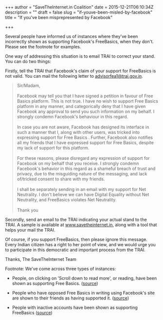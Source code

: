 +++
author = "SaveTheInternet.in Coalition"
date = 2015-12-21T06:10:34Z
description = ""
draft = false
slug = "if-youve-been-misled-by-facebook"
title = "If you've been misprepresented by Facebook"

+++


Several people have informed us of instances where they've been incorrectly shown as supporting Facebook's FreeBasics, when they don't. Please see the footnote for examples.

One way of addressing this situation is to email TRAI to correct your stand. You can do two things:

Firstly, tell the TRAI that Facebook's claim of your support for FreeBasics is not valid. You can mail the following letter to advisorfea1@trai.gov.in. 

<blockquote>
Sir/Madam,<br>
<br>
Facebook may tell you that I have signed a petition in favour of Free Basics platform. This is not true. I have no wish to support Free Basics platform in any manner, and categorically deny that I have given Facebook any approval to send you such information on my behalf. I strongly condemn Facebook's behaviour in this regard.<br>
<br>
In case you are not aware, Facebook has designed its interface in such a manner that I, along with other users, was tricked into expressing support for Free Basics . Further, Facebook also notifies all my friends that I have expressed support for Free Basics, despite my lack of support for this platform.<br>
<br>
For these reasons, please disregard any expression of support for Facebook on my behalf that you receive. I strongly condemn Facebook's behavior in this regard as a shameful breach of trust and privacy, due to the misguiding nature of the messaging, and lack of/tricked consent to share with my friends.<br>
<br>
I shall be separately sending in an email with my support for Net Neutrality. I don't believe we can have Digital Equality without Net Neutrality, and FreeBasics violates Net Neutrality.<br>
<br>
Thank you<br>
</blockquote>

Secondly, send an email to the TRAI indicating your actual stand to the TRAI. A sample is available at www.savetheinternet.in, along with a tool that helps your mail the TRAI.

Of course, if you support FreeBasics, then please ignore this message. Every Indian citizen has a right to her point of view, and we would urge you to participate in this democratic and important process from the TRAI.

Thanks,
The SaveTheInternet Team

Footnote: 
We've come across three types of instances:

- People, on clicking on 'Scroll down to read more', or reading, have been shown as supporting Free Basics. (<a href=https://twitter.com/singersuchi/status/677734574319767552 target=_blank>source</a>)

- People who have opposed Free Basics in writing using Facebook's site are shown to their friends as having supported it. (<a href=https://twitter.com/santoshpanda/status/677816309095141376 target=_blank>source</a>)

- People with inactive accounts have been shown as supporting FreeBasics (<a href=https://twitter.com/grondmaster/status/677797484781957120 target=_blank>source</a>)

